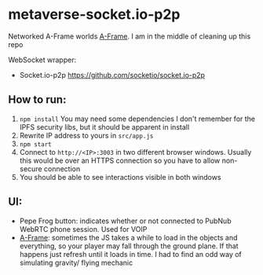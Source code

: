 # metaverse-socket.io-p2p
Networked A-Frame worlds [A-Frame](https://aframe.io/). I am in the middle of cleaning up this repo

WebSocket wrapper:
- Socket.io-p2p https://github.com/socketio/socket.io-p2p

## How to run:

1. `npm install` You may need some dependencies I don't remember for the IPFS security libs, but it should be apparent in install
2. Rewrite IP address to yours in `src/app.js`
3. `npm start`
4. Connect to `http://<IP>:3003` in two different browser windows. Usually this would be over an HTTPS connection so you have to allow non-secure connection
5. You should be able to see interactions visible in both windows

## UI:

- Pepe Frog button: indicates whether or not connected to PubNub WebRTC phone session. Used for VOIP
- [A-Frame](https://aframe.io/): sometimes the JS takes a while to load in the objects and everything, so your player may fall through the ground plane. If that happens just refresh until it loads in time. I had to find an odd way of simulating gravity/ flying mechanic
